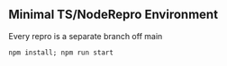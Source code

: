 ## Minimal TS/NodeRepro Environment

Every repro is a separate branch off main

```npm install; npm run start```